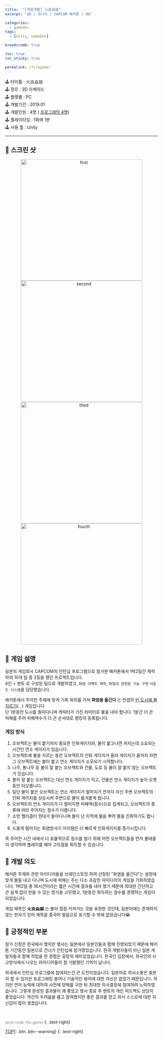 ```yaml
---
title:  "[게임개발] 火炎焱燚"
excerpt: "3D / 유니티 / CAPCOM 해커톤 / 08"

categories:
  - gamedev 
tags:
  - [Unity, GameDev]

breadcrumb: true

toc: true
toc_sticky: true

permalink: /firegame/
---
```


<div class="notice--warning" markdown=1>
🕹 타이틀 : 火炎焱燚  <br>
🕹 장르 : 3D 아케이드<br>
🕹 플랫폼 : PC   <br>
🕹 개발기간 : 2019.01  <br>
🕹 개발인원 : 4명 ( <u>프로그래밍 4명</u>)   <br>
🕹 플레이타임 : 1회에 1분  <br>
🕹 사용 툴 : Unity   <br>
 </div>
 
 ---

## 🔸 스크린 샷
 
<p align="center">
	<a href="https://user-images.githubusercontent.com/45874696/152754491-0db25892-adaa-4929-8b14-572e4a6d9d6e.png" ><img src="https://user-images.githubusercontent.com/45874696/152754491-0db25892-adaa-4929-8b14-572e4a6d9d6e.png" alt="first" width="400"/></a>
  <a href="https://user-images.githubusercontent.com/45874696/152757397-0b13db61-09ce-4ff2-be77-607ef6de4e05.png" ><img src="https://user-images.githubusercontent.com/45874696/152757397-0b13db61-09ce-4ff2-be77-607ef6de4e05.png" alt="second" width="400"/></a>
  <a href="https://user-images.githubusercontent.com/45874696/152754255-f1ea25bc-4cb6-4832-a390-10f11fe766ab.png" ><img src="https://user-images.githubusercontent.com/45874696/152754255-f1ea25bc-4cb6-4832-a390-10f11fe766ab.png" alt="third" width="400"/></a>
  <a href="https://user-images.githubusercontent.com/45874696/152755839-5b380c5e-16e4-4221-b03d-4e380864be33.png" ><img src="https://user-images.githubusercontent.com/45874696/152755839-5b380c5e-16e4-4221-b03d-4e380864be33.png" alt="fourth" width="400"/></a>
</p>


## 🔸 게임 설명 

일본의 게임회사 CAPCOM의 인턴십 프로그램으로 참가한 해커톤에서 1박2일간 제작하여 10개 팀 중 2등을 했던 프로젝트입니다.  
4인 + 멘토 로 구성된 팀으로 개발하였고, `화염 이펙트 제작`, `화염과 관련된 기능 구현` `사운드 시스템`을 담당했습니다.

해커톤에서 주어진 주제에 맞게 기획 회의를 거쳐 **화염을 옮긴다** 는 컨셉의 <u>빈 도시에 불지르기</u>(...) 게임입니다.  
단 1분동안 도시를 돌아다니며 캐릭터가 가진 라이터로 불을 내야 합니다. 1분간 더 큰 피해를 주어 피해액수가 더 큰 순서대로 랭킹이 등록됩니다.

### 게임 방식
1. 오브젝트는 불이 붙기까지 필요한 인화게이지와, 불이 붙고나면 꺼지는데 소요되는 시간인 연소 게이지가 있습니다.
1. 오브젝트에 불을 지르는 동안 오브젝트의 인화 게이지가 올라 게이지가 끝까지 차면 그 오브젝트에는 불이 붙고 연소 게이지가 소모되기 시작합니다.
2. 나무, 통나무 등 불이 잘 붙는 오브젝트와 건물, 도로 등 불이 잘 붙지 않는 오브젝트가 있습니다. 
3. 불이 잘 붙는 오브젝트는 대신 연소 게이지가 작고, 건물은 연소 게이지가 높아 오랫동안 타오릅니다.
4. 일단 불이 붙은 오브젝트는 연소 게이지가 떨어지기 전까지 자신 주변 오브젝트의 인화 게이지를 상승시켜 주변으로 불이 옮겨붙게 됩니다.
5. 오브젝트의 연소 게이지가 다 떨어지면 피해액(점수)으로 집계되고, 오브젝트의 종류에 따라 주어지는 점수가 다릅니다.
6. 소방 헬리콥터 한대가 돌아다니며 불이 난 지역에 물을 뿌려 불을 진화하기도 합니다.
1. 드물게 떨어지는 화염방사기 아이템은 더 빠르게 인화게이지를 증가시킵니다. 

즉 주어진 시간 내에서 더 효율적으로 점수를 벌기 위해 어떤 오브젝트들을 먼저 불태울지 생각하며 플레이를 해야 고득점을 획득할 수 있습니다.


## 🔸 개발 의도
해커톤 주제와 관한 아이디어들을 브레인스토밍 하여 선정된 "화염을 옮긴다"는 설정에 맞게 불을 내고 다니며 도시에 피해는 주는 다소 과감한 아이디어의 게임을 기획하였습니다. 1박2일 총 16시간이라는 짧은 시간에 결과를 내야 했기 때문에 최대한 간단하고 큰 설계 없이 만들 수 있는 방식을 고민했고, 1분동안 획득하는 점수를 경쟁하는 게임이 되었습니다.

게임 제목인 **火炎焱燚** 는 불이 점점 커져가는 것을 표현한 것인데, 일본어에는 존재하지 않는 한자가 있어 제목을 중국어 발음으로 표기할 수 밖에 없었습니다😂

## 🔸 긍정적인 부분
참가 신청은 한국에서 했지만 행사는 일본에서 일본인들과 함께 진행되었기 때문에 해커톤 기간동안 일본으로 건너가 인턴십에 참가했었습니다. 한국 개발자들이 아닌 일본 개발자들과 함께 작업을 한 경험은 굉장히 재미있었습니다. 한국인 입장에서, 외국인의 사고방식에서 나오는 아이디어들이 참 기발했던 기억이 납니다.  

외국에서 인턴십 프로그램에 참여하는건 큰 도전이었습니다. 일본어로 의사소통은 충분히 할 수 있지만 프로그래밍 용어나 기술적인 용어에 대한 자신은 없었기 때문입니다. 하지만 언어 능력에 대하여 사전에 양해를 구한 뒤 최대한 의사결정에 참여하려 노력하였습니다. 그렇게 완성된 결과물이 꽤 좋았고 행사 종료 후 멘토의 개인 피드백도 상당히 좋았습니다. 약간의 두려움을 품고 참여했지만 좋은 결과를 얻고 와서 스스로에 대한 자신감이 많이 생겼습니다.  

<br>  



<small style ="color:gray;">(post-code: fire-game) </small> 
 {: .text-right}

[TOP](#){: .btn .btn--warning} 
{: .text-right}